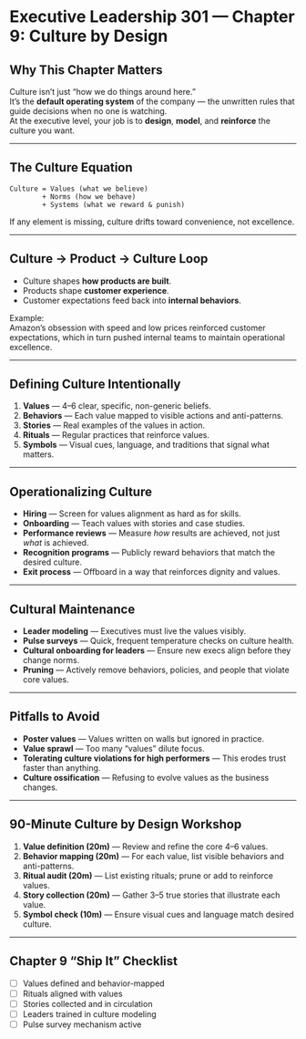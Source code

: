 # Executive Leadership 301 — Chapter 9: Culture by Design

## Why This Chapter Matters
Culture isn’t just “how we do things around here.”  
It’s the **default operating system** of the company — the unwritten rules that guide decisions when no one is watching.  
At the executive level, your job is to **design**, **model**, and **reinforce** the culture you want.

---

## The Culture Equation
```
Culture = Values (what we believe) 
        + Norms (how we behave) 
        + Systems (what we reward & punish)
```
If any element is missing, culture drifts toward convenience, not excellence.

---

## Culture → Product → Culture Loop
- Culture shapes **how products are built**.
- Products shape **customer experience**.
- Customer expectations feed back into **internal behaviors**.

Example:  
Amazon’s obsession with speed and low prices reinforced customer expectations, which in turn pushed internal teams to maintain operational excellence.

---

## Defining Culture Intentionally
1. **Values** — 4–6 clear, specific, non-generic beliefs.
2. **Behaviors** — Each value mapped to visible actions and anti-patterns.
3. **Stories** — Real examples of the values in action.
4. **Rituals** — Regular practices that reinforce values.
5. **Symbols** — Visual cues, language, and traditions that signal what matters.

---

## Operationalizing Culture
- **Hiring** — Screen for values alignment as hard as for skills.
- **Onboarding** — Teach values with stories and case studies.
- **Performance reviews** — Measure *how* results are achieved, not just *what* is achieved.
- **Recognition programs** — Publicly reward behaviors that match the desired culture.
- **Exit process** — Offboard in a way that reinforces dignity and values.

---

## Cultural Maintenance
- **Leader modeling** — Executives must live the values visibly.
- **Pulse surveys** — Quick, frequent temperature checks on culture health.
- **Cultural onboarding for leaders** — Ensure new execs align before they change norms.
- **Pruning** — Actively remove behaviors, policies, and people that violate core values.

---

## Pitfalls to Avoid
- **Poster values** — Values written on walls but ignored in practice.
- **Value sprawl** — Too many “values” dilute focus.
- **Tolerating culture violations for high performers** — This erodes trust faster than anything.
- **Culture ossification** — Refusing to evolve values as the business changes.

---

## 90-Minute Culture by Design Workshop
1. **Value definition (20m)** — Review and refine the core 4–6 values.
2. **Behavior mapping (20m)** — For each value, list visible behaviors and anti-patterns.
3. **Ritual audit (20m)** — List existing rituals; prune or add to reinforce values.
4. **Story collection (20m)** — Gather 3–5 true stories that illustrate each value.
5. **Symbol check (10m)** — Ensure visual cues and language match desired culture.

---

## Chapter 9 “Ship It” Checklist
- [ ] Values defined and behavior-mapped
- [ ] Rituals aligned with values
- [ ] Stories collected and in circulation
- [ ] Leaders trained in culture modeling
- [ ] Pulse survey mechanism active
